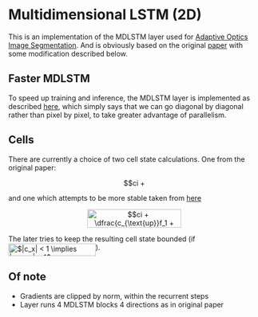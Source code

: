 # Multidimensional LSTM (2D)
This is an implementation of the MDLSTM layer used for [Adaptive Optics Image Segmentation](https://www.nature.com/articles/s41598-018-26350-3). And is obviously based on the original [paper](https://arxiv.org/abs/0705.2011) with some modification described below. 


## Faster MDLSTM
To speed up training and inference, the MDLSTM layer is implemented as described [here](https://ieeexplore.ieee.org/document/7814068), which simply says that we can go diagonal by diagonal rather than pixel by pixel, to take greater advantage of parallelism.

## Cells 
There are currently a choice of two cell state calculations. One from the original paper:

<p align="center"><img alt="$$ci + c_{\text{up}}f_1 + c_{\text{left}}f_2,$$" src="./svgs/b4654fa7580147c03705b6983106e382.svg" align="middle" width="137.5412346pt" height="16.1187015pt"/></p>

and one which attempts to be more stable taken from [here](https://dl.acm.org/citation.cfm?id=2946645.3007050)

<p align="center"><img alt="$$ci + \dfrac{c_{\text{up}}f_1 + c_{\text{left}}f_2}{f_1 + f_2}(1 - i).$$" src="./svgs/b0e14f6eb8534349faaad143e2205eb9.svg" align="middle" width="188.2454706pt" height="37.0084374pt"/></p>

The later tries to keep the resulting cell state bounded (if <img alt="$|c_x| &lt; 1 \implies |new_c| &lt; 1$" src="./svgs/99de0fe9eb7ff6efd3a685ceed898ee7.svg" align="middle" width="174.66330914999998pt" height="24.65753399999998pt"/>).

## Of note
- Gradients are clipped by norm, within the recurrent steps
- Layer runs 4 MDLSTM blocks 4 directions as in original paper
